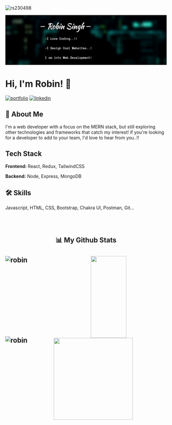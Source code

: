 <p align="left"> <img src="https://komarev.com/ghpvc/?username=rs230498&label=Profile%20views&color=0e75b6&style=flat" alt="rs230498" /> </p>
<img src="ScreenRecorder-2022-08-14-757719.gif" alt="rs230498" />

# Hi, I'm Robin! 👋


[![portfolio](https://img.shields.io/badge/my_portfolio-000?style=for-the-badge&logo=ko-fi&logoColor=white)](https://rs230498.github.io/rs230498/)
[![linkedin](https://img.shields.io/badge/linkedin-0A66C2?style=for-the-badge&logo=linkedin&logoColor=white)](https://in.linkedin.com/in/robin-singh-63b34a142)


## 🚀 About Me
I'm a web developer with a focus on the MERN stack,
 but still exploring other technologies and frameworks that catch my interest! if you're looking for a developer to add to your team, I'd love to hear from you..!!


## Tech Stack

**Frontend:** React, Redux, TailwindCSS

**Backend:** Node, Express, MongoDB


## 🛠 Skills
Javascript, HTML, CSS, Bootstrap, Chakra UI, Postman, Git...

<br><br>
<h2 align="center">📊 My Github Stats<h2>
<div>
  <img align="left" src="https://github-readme-streak-stats.herokuapp.com/?user=rs230498&theme=radical" alt="robin" height="250px" width="47%" />
  <img align="right" src="https://github-readme-stats.vercel.app/api?username=rs230498&show_icons=true&theme=radical" height="255px" width="47%"/>
<div>
  </br>
  
<div>
  <img align="left" src="https://github-readme-stats.vercel.app/api/top-langs/?username=rs230498&theme=radical&langs_count=8" alt="robin" height="260px" width="25%" />
  <img align="right" src="https://activity-graph.herokuapp.com/graph?username=rs230498&theme=gruvbox&hide_border=true&area=true" height="255px" width="70%"/>
<div>
